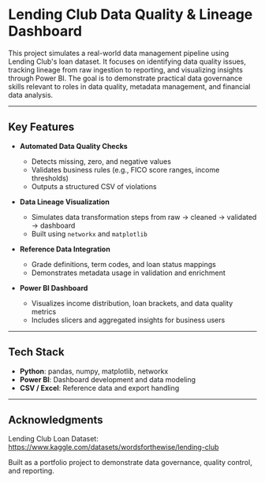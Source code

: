 # Lending Club Data Quality & Lineage Dashboard

This project simulates a real-world data management pipeline using Lending Club's loan dataset. It focuses on identifying data quality issues, tracking lineage from raw ingestion to reporting, and visualizing insights through Power BI. The goal is to demonstrate practical data governance skills relevant to roles in data quality, metadata management, and financial data analysis.

---

## Key Features

- **Automated Data Quality Checks**
  - Detects missing, zero, and negative values
  - Validates business rules (e.g., FICO score ranges, income thresholds)
  - Outputs a structured CSV of violations

- **Data Lineage Visualization**
  - Simulates data transformation steps from raw → cleaned → validated → dashboard
  - Built using `networkx` and `matplotlib`

- **Reference Data Integration**
  - Grade definitions, term codes, and loan status mappings
  - Demonstrates metadata usage in validation and enrichment

- **Power BI Dashboard**
  - Visualizes income distribution, loan brackets, and data quality metrics
  - Includes slicers and aggregated insights for business users

---

## Tech Stack

- **Python**: pandas, numpy, matplotlib, networkx
- **Power BI**: Dashboard development and data modeling
- **CSV / Excel**: Reference data and export handling

---

## Acknowledgments

  Lending Club Loan Dataset:
  https://www.kaggle.com/datasets/wordsforthewise/lending-club

  Built as a portfolio project to demonstrate data governance, quality control, and reporting.
